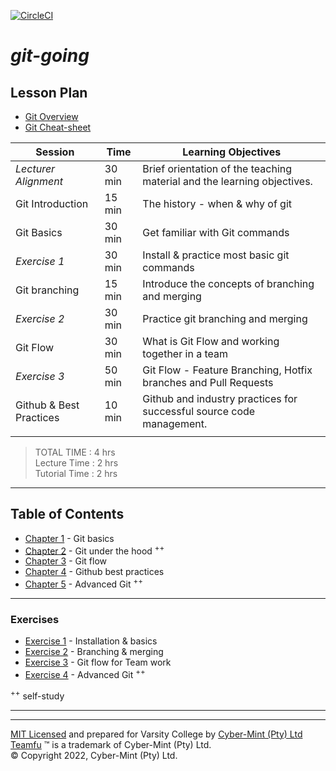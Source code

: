[![CircleCI](https://dl.circleci.com/status-badge/img/gh/Cyber-Mint/git-going/tree/master.svg?style=svg)](https://dl.circleci.com/status-badge/redirect/gh/Cyber-Mint/git-going/tree/master)

# *git-going*

## Lesson Plan

* [Git Overview](./chapters/git-overview.md)
* [Git Cheat-sheet](./images/teamfu-git-cheat-sheet.pdf)

| Session                 | Time   | Learning Objectives                                                     |
|-------------------------|--------|-------------------------------------------------------------------------|
| *Lecturer Alignment*    | 30 min | Brief orientation of the teaching material and the learning objectives. |
| Git Introduction        | 15 min | The history - when & why of git                                         |
| Git Basics              | 30 min | Get familiar with Git commands                                          |
| *Exercise 1*            | 30 min | Install & practice most basic git commands                              |
| Git branching           | 15 min | Introduce the concepts of branching and merging                         |
| *Exercise 2*            | 30 min | Practice git branching and merging                                      |
| Git Flow                | 30 min | What is Git Flow and working together in a team                         |
| *Exercise 3*            | 50 min | Git Flow - Feature Branching, Hotfix branches and Pull Requests         |
| Github & Best Practices | 10 min | Github and industry practices for successful source code management.    |
|                         |        |                                                                         |

> TOTAL TIME : 4 hrs<br>Lecture Time : 2 hrs<br>Tutorial Time : 2 hrs<br>

---

## Table of Contents

* [Chapter 1](./chapters/chapter-01.md) - Git basics
* [Chapter 2](./chapters/chapter-02.md) - Git under the hood <sup>++</sup>
* [Chapter 3](./chapters/chapter-03.md) - Git flow
* [Chapter 4](./chapters/chapter-04.md) - Github best practices
* [Chapter 5](./chapters/chapter-05.md) - Advanced Git <sup>++</sup>

---

### Exercises

* [Exercise 1](./chapters/exercises-01.md) - Installation & basics
* [Exercise 2](./chapters/exercise-02.md) - Branching & merging
* [Exercise 3](./chapters/exercise-03.md) - Git flow for Team work
* [Exercise 4](./chapters/exercise-04.md) - Advanced Git <sup>++</sup>

<sup>++</sup> self-study

---

---
[MIT Licensed](LICENSE) and prepared for Varsity College by [Cyber-Mint (Pty) Ltd](https://www.cyber-mint.com)<br>
[Teamfu](https://teamfu.tech) &trade; is a trademark of Cyber-Mint (Pty) Ltd.<br>
&copy; Copyright 2022, Cyber-Mint (Pty) Ltd.  
